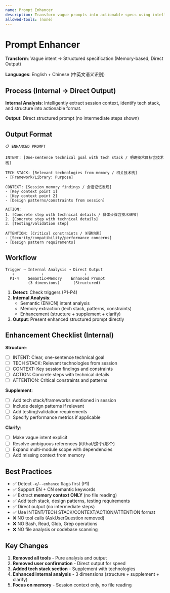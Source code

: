 ```yaml
---
name: Prompt Enhancer
description: Transform vague prompts into actionable specs using intelligent analysis and session memory. Use when user input contains -e or --enhance flag.
allowed-tools: (none)
---
```


# Prompt Enhancer

**Transform**: Vague intent → Structured specification (Memory-based, Direct Output)

**Languages**: English + Chinese (中英文语义识别)

## Process (Internal → Direct Output)

**Internal Analysis**: Intelligently extract session context, identify tech stack, and structure into actionable format.

**Output**: Direct structured prompt (no intermediate steps shown)

## Output Format

```
📋 ENHANCED PROMPT

INTENT: [One-sentence technical goal with tech stack / 明确技术目标含技术栈]

TECH STACK: [Relevant technologies from memory / 相关技术栈]
- [Framework/Library: Purpose]

CONTEXT: [Session memory findings / 会话记忆发现]
- [Key context point 1]
- [Key context point 2]
- [Design patterns/constraints from session]

ACTION:
1. [Concrete step with technical details / 具体步骤含技术细节]
2. [Concrete step with technical details]
3. [Testing/validation step]

ATTENTION: [Critical constraints / 关键约束]
- [Security/compatibility/performance concerns]
- [Design pattern requirements]
```
## Workflow

```
Trigger → Internal Analysis → Direct Output
   ↓            ↓                  ↓
  P1-4    Semantic+Memory    Enhanced Prompt
          (3 dimensions)      (Structured)
```

1. **Detect**: Check triggers (P1-P4)
2. **Internal Analysis**:
   - Semantic (EN/CN) intent analysis
   - Memory extraction (tech stack, patterns, constraints)
   - Enhancement (structure + supplement + clarify)
3. **Output**: Present enhanced structured prompt directly

## Enhancement Checklist (Internal)

**Structure**:
- [ ] INTENT: Clear, one-sentence technical goal
- [ ] TECH STACK: Relevant technologies from session
- [ ] CONTEXT: Key session findings and constraints
- [ ] ACTION: Concrete steps with technical details
- [ ] ATTENTION: Critical constraints and patterns

**Supplement**:
- [ ] Add tech stack/frameworks mentioned in session
- [ ] Include design patterns if relevant
- [ ] Add testing/validation requirements
- [ ] Specify performance metrics if applicable

**Clarify**:
- [ ] Make vague intent explicit
- [ ] Resolve ambiguous references (it/that/这个/那个)
- [ ] Expand multi-module scope with dependencies
- [ ] Add missing context from memory

## Best Practices

- ✅ Detect `-e`/`--enhance` flags first (P1)
- ✅ Support EN + CN semantic keywords
- ✅ Extract **memory context ONLY** (no file reading)
- ✅ Add tech stack, design patterns, testing requirements
- ✅ Direct output (no intermediate steps)
- ✅ Use INTENT/TECH STACK/CONTEXT/ACTION/ATTENTION format
- ❌ NO tool calls (AskUserQuestion removed)
- ❌ NO Bash, Read, Glob, Grep operations
- ❌ NO file analysis or codebase scanning

## Key Changes

1. **Removed all tools** - Pure analysis and output
2. **Removed user confirmation** - Direct output for speed
3. **Added tech stack section** - Supplement with technologies
4. **Enhanced internal analysis** - 3 dimensions (structure + supplement + clarify)
5. **Focus on memory** - Session context only, no file reading
